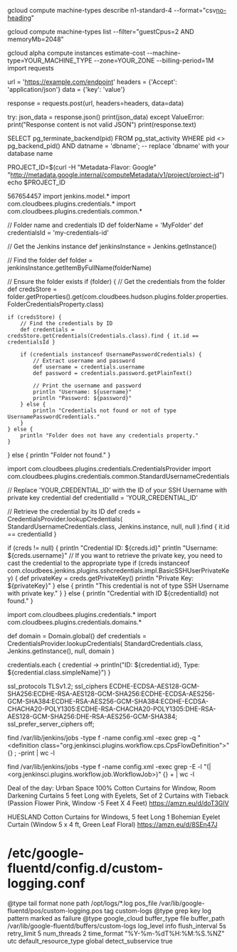 


gcloud compute machine-types describe n1-standard-4 --format="csv[no-heading](guestCpus,memoryMb)"


gcloud compute machine-types list --filter="guestCpus=2 AND memoryMb=2048"

gcloud alpha compute instances estimate-cost --machine-type=YOUR_MACHINE_TYPE --zone=YOUR_ZONE --billing-period=1M
import requests

url = 'https://example.com/endpoint'
headers = {'Accept': 'application/json'}
data = {'key': 'value'}

response = requests.post(url, headers=headers, data=data)

try:
    json_data = response.json()
    print(json_data)
except ValueError:
    print("Response content is not valid JSON")
    print(response.text)








SELECT pg_terminate_backend(pid)
FROM pg_stat_activity
WHERE pid <> pg_backend_pid()
  AND datname = 'dbname';  -- replace 'dbname' with your database name






PROJECT_ID=$(curl -H "Metadata-Flavor: Google" "http://metadata.google.internal/computeMetadata/v1/project/project-id")
echo $PROJECT_ID

567654457
import jenkins.model.*
import com.cloudbees.plugins.credentials.*
import com.cloudbees.plugins.credentials.common.*

// Folder name and credentials ID
def folderName = 'MyFolder'
def credentialsId = 'my-credentials-id'

// Get the Jenkins instance
def jenkinsInstance = Jenkins.getInstance()

// Find the folder
def folder = jenkinsInstance.getItemByFullName(folderName)

// Ensure the folder exists
if (folder) {
    // Get the credentials from the folder
    def credsStore = folder.getProperties().get(com.cloudbees.hudson.plugins.folder.properties.FolderCredentialsProperty.class)
    
    if (credsStore) {
        // Find the credentials by ID
        def credentials = credsStore.getCredentials(Credentials.class).find { it.id == credentialsId }
        
        if (credentials instanceof UsernamePasswordCredentials) {
            // Extract username and password
            def username = credentials.username
            def password = credentials.password.getPlainText()
            
            // Print the username and password
            println "Username: ${username}"
            println "Password: ${password}"
        } else {
            println "Credentials not found or not of type UsernamePasswordCredentials."
        }
    } else {
        println "Folder does not have any credentials property."
    }
} else {
    println "Folder not found."
}

import com.cloudbees.plugins.credentials.CredentialsProvider
import com.cloudbees.plugins.credentials.common.StandardUsernameCredentials

// Replace 'YOUR_CREDENTIAL_ID' with the ID of your SSH Username with private key credential
def credentialId = 'YOUR_CREDENTIAL_ID'

// Retrieve the credential by its ID
def creds = CredentialsProvider.lookupCredentials(
    StandardUsernameCredentials.class,
    Jenkins.instance,
    null,
    null
).find { it.id == credentialId }

if (creds != null) {
    println "Credential ID: ${creds.id}"
    println "Username: ${creds.username}"
    // If you want to retrieve the private key, you need to cast the credential to the appropriate type
    if (creds instanceof com.cloudbees.jenkins.plugins.sshcredentials.impl.BasicSSHUserPrivateKey) {
        def privateKey = creds.getPrivateKey()
        println "Private Key: ${privateKey}"
    } else {
        println "This credential is not of type SSH Username with private key."
    }
} else {
    println "Credential with ID ${credentialId} not found."
}






import com.cloudbees.plugins.credentials.*
import com.cloudbees.plugins.credentials.domains.*

def domain = Domain.global()
def credentials = CredentialsProvider.lookupCredentials(
    StandardCredentials.class, Jenkins.getInstance(), null, domain
)

credentials.each { credential ->
    println("ID: ${credential.id}, Type: ${credential.class.simpleName}")
}



ssl_protocols TLSv1.2;
    ssl_ciphers ECDHE-ECDSA-AES128-GCM-SHA256:ECDHE-RSA-AES128-GCM-SHA256:ECDHE-ECDSA-AES256-GCM-SHA384:ECDHE-RSA-AES256-GCM-SHA384:ECDHE-ECDSA-CHACHA20-POLY1305:ECDHE-RSA-CHACHA20-POLY1305:DHE-RSA-AES128-GCM-SHA256:DHE-RSA-AES256-GCM-SHA384;
    ssl_prefer_server_ciphers off;

find /var/lib/jenkins/jobs -type f -name config.xml -exec grep -q "<definition class=\"org.jenkinsci.plugins.workflow.cps.CpsFlowDefinition\">" {} \; -print | wc -l


find /var/lib/jenkins/jobs -type f -name config.xml -exec grep -E -l "(<flowDefinition>|<org.jenkinsci.plugins.workflow.job.WorkflowJob>)" {} + | wc -l



Deal of the day: Urban Space 100% Cotton Curtains for Window, Room Darkening Curtains 5 feet Long with Eyelets, Set of 2 Curtains with Tieback (Passion Flower Pink, Window -5 Feet X 4 Feet) https://amzn.eu/d/doT3GlV


HUESLAND Cotton Curtains for Windows, 5 feet Long 1 Bohemian Eyelet Curtain (Window 5 x 4 ft, Green Leaf Floral) https://amzn.eu/d/8SEn47J


# /etc/google-fluentd/config.d/custom-logging.conf

<source>
  @type tail
  format none
  path /opt/logs/*.log
  pos_file /var/lib/google-fluentd/pos/custom-logging.pos
  tag custom-logs
</source>

<filter custom-logs>
  @type grep
  <regexp>
    key log
    pattern marked as failure
  </regexp>
</filter>

<match custom-logs>
  @type google_cloud
  buffer_type file
  buffer_path /var/lib/google-fluentd/buffers/custom-logs
  log_level info
  flush_interval 5s
  retry_limit 5
  num_threads 2
  time_format "%Y-%m-%dT%H:%M:%S.%NZ"
  utc
  default_resource_type global
  detect_subservice true
</match>
